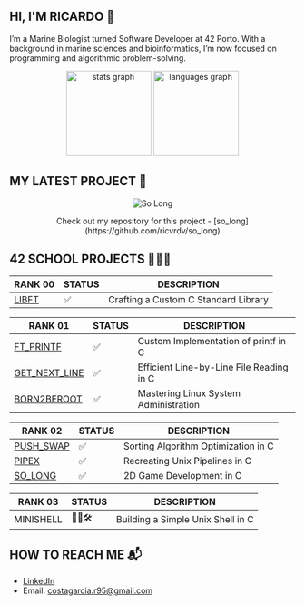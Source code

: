 ## HI, I'M RICARDO 👋
I’m a Marine Biologist turned Software Developer at 42 Porto. With a background in marine sciences and bioinformatics, I’m now focused on programming and algorithmic problem-solving.

<div align="center">
  <img src="https://github-readme-stats.vercel.app/api?username=ricvrdv&hide_title=false&hide_rank=false&show_icons=true&include_all_commits=true&count_private=true&disable_animations=false&theme=merko&locale=en&hide_border=true&order=1" height="150" alt="stats graph"  />
  <img src="https://github-readme-stats.vercel.app/api/top-langs?username=ricvrdv&locale=en&hide_title=false&layout=compact&card_width=320&langs_count=5&theme=merko&hide_border=true&order=2" height="150" alt="languages graph"  />
</div>

## MY LATEST PROJECT 🐸

<p align="center">
  <img src="https://github.com/ricvrdv/so_long/blob/main/so_long.gif" alt="So Long">
</p>

<div align="center">
  Check out my repository for this project - [so_long](https://github.com/ricvrdv/so_long)
</div>

## 42 SCHOOL PROJECTS 🧑🏻‍💻

| RANK 00   | STATUS    | DESCRIPTION                                                                        |
|-----------|-----------|------------------------------------------------------------------------------------|
| [LIBFT](https://github.com/ricvrdv/libft) | ✅ | Crafting a Custom C Standard Library                     |

| RANK 01   | STATUS    | DESCRIPTION                                                                        |
|-----------|-----------|------------------------------------------------------------------------------------|
| [FT_PRINTF](https://github.com/ricvrdv/ft_printf) | ✅ | Custom Implementation of printf in C             |
| [GET_NEXT_LINE](https://github.com/ricvrdv/get_next_line) | ✅ | Efficient Line-by-Line File Reading in C |
| [BORN2BEROOT](https://github.com/ricvrdv/Born2beRoot) | ✅ | Mastering Linux System Administration        |

| RANK 02  | STATUS  | DESCRIPTION                            |
|----------|---------|----------------------------------------|
| [PUSH_SWAP](https://github.com/ricvrdv/push_swap) | ✅ | Sorting Algorithm Optimization in C |
| [PIPEX](https://github.com/ricvrdv/pipex) | ✅ | Recreating Unix Pipelines in C |
| [SO_LONG](https://github.com/ricvrdv/so_long) | ✅ | 2D Game Development in C |

| RANK 03  | STATUS  | DESCRIPTION                            |
|----------|---------|----------------------------------------|
| MINISHELL | 👷🏻🛠️ | Building a Simple Unix Shell in C |

## HOW TO REACH ME 📬
- [LinkedIn](https://www.linkedin.com/in/ricardo-costa-garcia/)
- Email: costagarcia.r95@gmail.com
